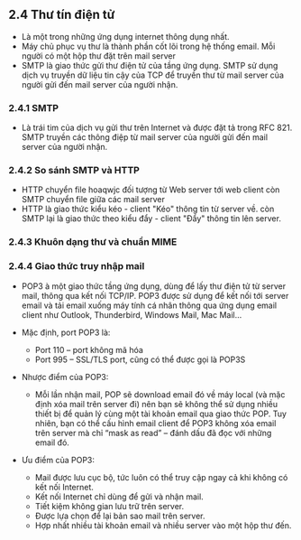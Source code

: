 ## 2.4 Thư tín điện tử
- Là một trong những ứng dụng internet thông dụng nhất.
- Máy chủ phục vụ thư là thành phần cốt lõi trong hệ thống email. Mỗi người có một hộp thư đặt trên mail server
- SMTP là giao thức gửi thư điện tử của tầng ứng dụng. SMTP sử dụng dịch vụ truyền dữ liệu tin cậy của TCP để truyền thư từ mail server của người gửi đến mail server của người nhận.
### 2.4.1 SMTP
- Là trái tim của dịch vụ gửi thư trên Internet và được đặt tả trong RFC 821. SMTP truyền các thông điệp từ mail server của người gửi đến mail server của người nhận.
### 2.4.2 So sánh SMTP và HTTP
- HTTP chuyển file hoaqwjc đối tượng từ Web server tới web client còn SMTP chuyển file giữa các mail server
- HTTP là giao thức kiểu kéo - client "Kéo" thông tin từ server về. còn SMTP lại là giao thức theo kiểu đẩy - client "Đẩy" thông tin lên server.
### 2.4.3 Khuôn dạng thư và chuẩn MIME
### 2.4.4 Giao thức truy nhập mail
- POP3 à một giao thức tầng ứng dụng, dùng để lấy thư điện tử từ server mail, thông qua kết nối TCP/IP. POP3 được sử dụng để kết nối tới server email và tải email xuống máy tính cá nhân thông qua ứng dụng email client như Outlook, Thunderbird, Windows Mail, Mac Mail…

- Mặc định, port POP3 là:
    + Port 110 – port không mã hóa
    + Port 995 – SSL/TLS port, cũng có thể được gọi là POP3S
- Nhược điểm của POP3:
    + Mỗi lần nhận mail, POP sẽ download email đó về máy local (và mặc định xóa mail trên server đi) nên bạn sẽ không thể sử dụng nhiều thiết bị để quản lý cùng một tài khoản email qua giao thức POP. Tuy nhiên, bạn có thể cấu hình email client để POP3 không xóa email trên server mà chỉ “mask as read” – đánh dấu đã đọc với những email đó.
- Ưu điểm của POP3:
    + Mail được lưu cục bộ, tức luôn có thể truy cập ngay cả khi không có kết nối Internet.
    + Kết nối Internet chỉ dùng để gửi và nhận mail.
    + Tiết kiệm không gian lưu trữ trên server.
    + Được lựa chọn để lại bản sao mail trên server.
    + Hợp nhất nhiều tài khoản email và nhiều server vào một hộp thư đến.
